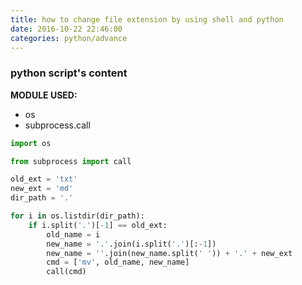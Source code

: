 ```yaml
---
title: how to change file extension by using shell and python
date: 2016-10-22 22:46:00
categories: python/advance
---
```

### python script's content
**MODULE USED:**
- os
- subprocess.call

``` python
import os

from subprocess import call

old_ext = 'txt'
new_ext = 'md'
dir_path = '.'

for i in os.listdir(dir_path):
    if i.split('.')[-1] == old_ext:
        old_name = i
        new_name = '.'.join(i.split('.')[:-1])
        new_name = ''.join(new_name.split(' ')) + '.' + new_ext
        cmd = ['mv', old_name, new_name]
        call(cmd)
```
